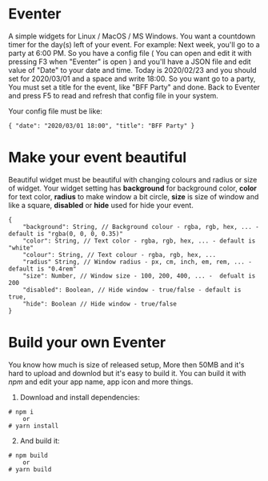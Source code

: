 # Eventer
A simple widgets for Linux / MacOS / MS Windows. You want a countdown timer for the day(s) left of your event. 
For example: Next week, you'll go to a party at 6:00 PM. So you have a config file ( You can open and edit it with pressing F3 when "Eventer" is open ) and you'll have a JSON file and edit value of "Date" to your date and time. Today is 2020/02/23 and you should set for 2020/03/01 and a space and write 18:00. So you want go to a party, You must set a title for the event, like "BFF Party" and done. Back to Eventer and press F5 to read and refresh that config file in your system.

Your config file must be like:
```
{ "date": "2020/03/01 18:00", "title": "BFF Party" }
```

# Make your event beautiful
Beautiful widget must be beautiful with changing colours and radius or size of widget. Your widget setting has **background** for background color, **color** for text color, **radius** to make window a bit circle, **size** is size of window and like a square, **disabled** or **hide** used for hide your event.

```
{
    "background": String, // Background colour - rgba, rgb, hex, ... - default is "rgba(0, 0, 0, 0.35)"
    "color": String, // Text color - rgba, rgb, hex, ... - default is "white"
    "colour": String, // Text colour - rgba, rgb, hex, ...
    "radius" String, // Window radius - px, cm, inch, em, rem, ... - default is "0.4rem"
    "size": Number, // Window size - 100, 200, 400, ... -  defualt is 200
    "disabled": Boolean, // Hide window - true/false - default is true,
    "hide": Boolean // Hide window - true/false
}
```

# Build your own Eventer
You know how much is size of released setup, More then 50MB and it's hard to upload and downlod but it's easy to build it. You can build it with *npm* and edit your app name, app icon and more things.

1) Download and install dependencies: 
```
# npm i
    or
# yarn install 
```
2) And build it:
```
# npm build
    or
# yarn build
```